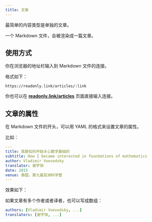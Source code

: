 ```yaml
---
title: 文章
---
```


最简单的内容类型是单独的文章。

一个 Markdown 文件，会被渲染成一篇文章。

## 使用方式

你在浏览器的地址栏输入到 Markdown 文件的连接。

格式如下：

```
https://readonly.link/articles/:link
```

你也可以在 [**readonly.link/articles**](https://readonly.link/articles) 页面直接输入连接。

## 文章的属性

在 Markdown 文件的开头，可以用 YAML 的格式来设置文章的属性。

比如：

```yaml
---
title: 我是如何开始关心数学基础的
subtitle: How I became interested in foundations of mathematics
author: Vladimir Voevodsky
translator: 谢宇恒
date: 2015
venue: 泰国，第九届亚洲科学营
---
```

效果如下：

<readonlylink href="https://inner.xieyuheng.com/translations/zh/how-i-became-interested-in-foundations-of-mathematics.md" />

如果文章有多个作者或者译者，也可以写成数组：

```yaml
authors: [Vladimir Voevodsky, ...]
translators: [谢宇恒, ...]
```
